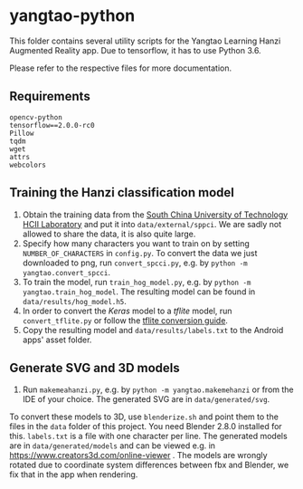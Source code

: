 # yangtao-python

This folder contains several utility scripts for the Yangtao Learning Hanzi Augmented Reality app.
Due to tensorflow, it has to use Python 3.6. 

Please refer to the respective files for more documentation.

## Requirements

    opencv-python
    tensorflow==2.0.0-rc0
    Pillow
    tqdm
    wget
    attrs
    webcolors
    
## Training the Hanzi classification model

1. Obtain the training data from the [South China University of Technology HCII Laboratory](http://www.hcii-lab.net/data/scutspcci/download.html) and put it into `data/external/sppci`. We are sadly not allowed to share the data, it is also quite large.
2. Specify how many characters you want to train on by setting `NUMBER_OF_CHARACTERS` in `config.py`.
   To convert the data we just downloaded to png, run `convert_spcci.py`, e.g. by `python -m yangtao.convert_spcci`.
3. To train the model, run `train_hog_model.py`, e.g. by `python -m yangtao.train_hog_model`. The resulting model can be found
   in `data/results/hog_model.h5`.
4. In order to convert the *Keras* model to a *tflite* model, run `convert_tflite.py` 
   or follow the [tflite conversion guide](https://www.tensorflow.org/lite/convert/python_api). 
5. Copy the resulting model and `data/results/labels.txt` to the Android apps' asset folder.

## Generate SVG and 3D models

1. Run `makemeahanzi.py`, e.g. by `python -m yangtao.makemehanzi` or from the IDE of your choice.
   The generated SVG are in `data/generated/svg`.

To convert these models to 3D, use `blenderize.sh` and point them to the files in the `data`
folder of this project. You need Blender 2.8.0 installed for this. `labels.txt` is a file with one
character per line. The generated models are in `data/generated/models` and can be viewed e.g. in https://www.creators3d.com/online-viewer . The models are wrongly rotated due to coordinate system differences between fbx and Blender, we fix that in the app when rendering.